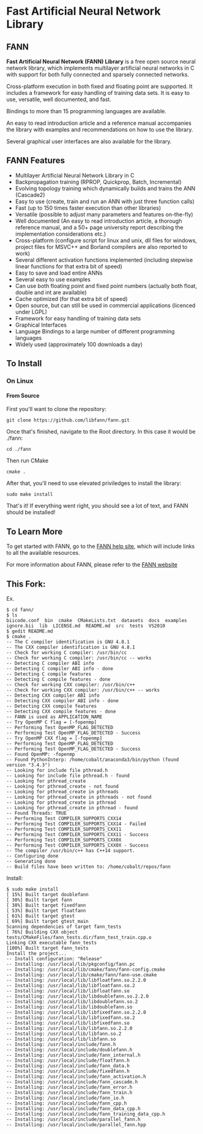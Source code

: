 # Fast Artificial Neural Network Library
## FANN

**Fast Artificial Neural Network (FANN) Library** is a free open source neural network library, which implements multilayer artificial neural networks in C with support for both fully connected and sparsely connected networks.

Cross-platform execution in both fixed and floating point are supported. It includes a framework for easy handling of training data sets. It is easy to use, versatile, well documented, and fast. 

Bindings to more than 15 programming languages are available. 

An easy to read introduction article and a reference manual accompanies the library with examples and recommendations on how to use the library. 

Several graphical user interfaces are also available for the library.

## FANN Features

* Multilayer Artificial Neural Network Library in C
* Backpropagation training (RPROP, Quickprop, Batch, Incremental)
* Evolving topology training which dynamically builds and trains the ANN (Cascade2)
* Easy to use (create, train and run an ANN with just three function calls)
* Fast (up to 150 times faster execution than other libraries)
* Versatile (possible to adjust many parameters and features on-the-fly)
* Well documented (An easy to read introduction article, a thorough reference manual, and a 50+ page university report describing the implementation considerations etc.)
* Cross-platform (configure script for linux and unix, dll files for windows, project files for MSVC++ and Borland compilers are also reported to work)
* Several different activation functions implemented (including stepwise linear functions for that extra bit of speed)
* Easy to save and load entire ANNs
* Several easy to use examples
* Can use both floating point and fixed point numbers (actually both float, double and int are available)
* Cache optimized (for that extra bit of speed)
* Open source, but can still be used in commercial applications (licenced under LGPL)
* Framework for easy handling of training data sets
* Graphical Interfaces
* Language Bindings to a large number of different programming languages
* Widely used (approximately 100 downloads a day)

## To Install

### On Linux

#### From Source

First you'll want to clone the repository:

`git clone https://github.com/libfann/fann.git`

Once that's finished, navigate to the Root directory. In this case it would be ./fann:

`cd ./fann`

Then run CMake

`cmake .`

After that, you'll need to use elevated priviledges to install the library:

`sudo make install`

That's it! If everything went right, you should see a lot of text, and FANN should be installed!

## To Learn More

To get started with FANN, go to the [FANN help site](http://leenissen.dk/fann/wp/help/), which will include links to all the available resources. 

For more information about FANN, please refer to the [FANN website](http://leenissen.dk/fann/wp/)

## This Fork:

Ex. 

```shell
$ cd fann/
$ ls
biicode.conf  bin  cmake  CMakeLists.txt  datasets  docs  examples  ignore.bii  lib  LICENSE.md  README.md  src  tests  VS2010
$ gedit README.md 
$ cmake .
-- The C compiler identification is GNU 4.8.1
-- The CXX compiler identification is GNU 4.8.1
-- Check for working C compiler: /usr/bin/cc
-- Check for working C compiler: /usr/bin/cc -- works
-- Detecting C compiler ABI info
-- Detecting C compiler ABI info - done
-- Detecting C compile features
-- Detecting C compile features - done
-- Check for working CXX compiler: /usr/bin/c++
-- Check for working CXX compiler: /usr/bin/c++ -- works
-- Detecting CXX compiler ABI info
-- Detecting CXX compiler ABI info - done
-- Detecting CXX compile features
-- Detecting CXX compile features - done
-- FANN is used as APPLICATION_NAME
-- Try OpenMP C flag = [-fopenmp]
-- Performing Test OpenMP_FLAG_DETECTED
-- Performing Test OpenMP_FLAG_DETECTED - Success
-- Try OpenMP CXX flag = [-fopenmp]
-- Performing Test OpenMP_FLAG_DETECTED
-- Performing Test OpenMP_FLAG_DETECTED - Success
-- Found OpenMP: -fopenmp  
-- Found PythonInterp: /home/cobalt/anaconda3/bin/python (found version "3.4.3") 
-- Looking for include file pthread.h
-- Looking for include file pthread.h - found
-- Looking for pthread_create
-- Looking for pthread_create - not found
-- Looking for pthread_create in pthreads
-- Looking for pthread_create in pthreads - not found
-- Looking for pthread_create in pthread
-- Looking for pthread_create in pthread - found
-- Found Threads: TRUE  
-- Performing Test COMPILER_SUPPORTS_CXX14
-- Performing Test COMPILER_SUPPORTS_CXX14 - Failed
-- Performing Test COMPILER_SUPPORTS_CXX11
-- Performing Test COMPILER_SUPPORTS_CXX11 - Success
-- Performing Test COMPILER_SUPPORTS_CXX0X
-- Performing Test COMPILER_SUPPORTS_CXX0X - Success
-- The compiler /usr/bin/c++ has C++14 support.
-- Configuring done
-- Generating done
-- Build files have been written to: /home/cobalt/repos/fann
```

Install:

```shell
$ sudo make install
[ 15%] Built target doublefann
[ 30%] Built target fann
[ 38%] Built target fixedfann
[ 53%] Built target floatfann
[ 61%] Built target gtest
[ 69%] Built target gtest_main
Scanning dependencies of target fann_tests
[ 76%] Building CXX object tests/CMakeFiles/fann_tests.dir/fann_test_train.cpp.o
Linking CXX executable fann_tests
[100%] Built target fann_tests
Install the project...
-- Install configuration: "Release"
-- Installing: /usr/local/lib/pkgconfig/fann.pc
-- Installing: /usr/local/lib/cmake/fann/fann-config.cmake
-- Installing: /usr/local/lib/cmake/fann/fann-use.cmake
-- Installing: /usr/local/lib/libfloatfann.so.2.2.0
-- Installing: /usr/local/lib/libfloatfann.so.2
-- Installing: /usr/local/lib/libfloatfann.so
-- Installing: /usr/local/lib/libdoublefann.so.2.2.0
-- Installing: /usr/local/lib/libdoublefann.so.2
-- Installing: /usr/local/lib/libdoublefann.so
-- Installing: /usr/local/lib/libfixedfann.so.2.2.0
-- Installing: /usr/local/lib/libfixedfann.so.2
-- Installing: /usr/local/lib/libfixedfann.so
-- Installing: /usr/local/lib/libfann.so.2.2.0
-- Installing: /usr/local/lib/libfann.so.2
-- Installing: /usr/local/lib/libfann.so
-- Installing: /usr/local/include/fann.h
-- Installing: /usr/local/include/doublefann.h
-- Installing: /usr/local/include/fann_internal.h
-- Installing: /usr/local/include/floatfann.h
-- Installing: /usr/local/include/fann_data.h
-- Installing: /usr/local/include/fixedfann.h
-- Installing: /usr/local/include/fann_activation.h
-- Installing: /usr/local/include/fann_cascade.h
-- Installing: /usr/local/include/fann_error.h
-- Installing: /usr/local/include/fann_train.h
-- Installing: /usr/local/include/fann_io.h
-- Installing: /usr/local/include/fann_cpp.h
-- Installing: /usr/local/include/fann_data_cpp.h
-- Installing: /usr/local/include/fann_training_data_cpp.h
-- Installing: /usr/local/include/parallel_fann.h
-- Installing: /usr/local/include/parallel_fann.hpp
```
